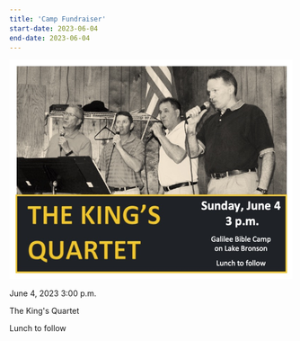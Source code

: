 ```yaml
---
title: 'Camp Fundraiser'
start-date: 2023-06-04
end-date: 2023-06-04
---
```


<a href="/files/kings-quartet.pdf"
    ><img
    alt="Camp Fundraiser flyer"
    src="/assets/images/kings-quartet.jpg"
/></a>

June 4, 2023 3:00 p.m.

The King's Quartet

Lunch to follow